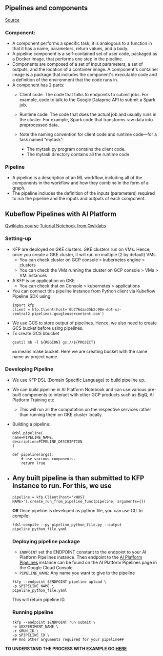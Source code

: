 ## Pipelines and components
[Source](https://www.kubeflow.org/docs/pipelines/overview/pipelines-overview/)
### Component:
- A component performs a specific task, it is analogous to a function in that it has a name, parameters, return values, and a body.
- A pipeline component is a self-contained set of user code, packaged as a Docker image, that performs one step in the pipeline.
- Components are composed of a set of input parameters, a set of outputs, and the location of a container image. A component's container image is a package that includes the component's executable code and a definition of the environment that the code runs in.
- A component has 2 parts:
	- Client code: The code that talks to endpoints to submit jobs. For example, code to talk to the Google Dataproc API to submit a Spark job.

	- Runtime code: The code that does the actual job and usually runs in the cluster. For example, Spark code that transforms raw data into preprocessed data.

	- Note the naming convention for client code and runtime code—for a task named “mytask”:
		* The mytask.py program contains the client code.
		* The mytask directory contains all the runtime code

### Pipeline
- A pipeline is a description of an ML workflow, including all of the components in the workflow and how they combine in the form of a graph. 
- The pipeline includes the definition of the inputs (parameters) required to run the pipeline and the inputs and outputs of each component.


## Kubeflow Pipelines with AI Platform
[Qwiklabs course](https://www.qwiklabs.com/focuses/10948?parent=catalog)
[Tutorial Notebook from Qwiklabs](https://github.com/kubeflow/pipelines/blob/master/samples/core/ai_platform/ai_platform.ipynb)
### Setting-up
- KFP are deployed on GKE clusters. GKE clusters run on VMs. Hence, once you create a GKE cluster, it will run on multiple (2 by default) VMs.
	- You can check cluster on GCP console > kubernetes engine > clusters 
	- You can check the VMs running the cluster on GCP console > VMs > VM instances
- A KFP is an application on GKE
	- You can check that on Console > kubernetes > applications 
- You can connect this  pipeline instance from Python client via Kubeflow Pipeline SDK using:
	```
	import kfp
	client = kfp.Client(host='6b776daa35b2c90e-dot-us-central2.pipelines.googleusercontent.com')
	```
- We use GCS to store output of pipelines. Hence, we also need to create GCS bucket before using pipelines. 
- To create GCS bbucket
	```
	gsutil mb -l ${REGION} gs://${PROJECT}
	```	
	`mb` means make bucket. Here we are creating bucket with the same name as project name. 	
	
### Developing Pipeline
- We use KFP DSL (Domain Specific Language) to build pipeline up.
- We can build pipeline in AI Platform Notebook and can use various pre-built components to interact with other GCP products such as BigQ, AI Platform Training etc. 
	- This will run all the computation on the respective services rather than running them on GKE cluster locally.
- Building a pipeline:
	```
	@dsl.pipeline(
    name=PIPELINE_NAME,
    description=PIPELINE_DESCRIPTION
	)

	def pipeline(args):
		# use various components.
		return True
	```
- Any built pipeline is than submitted to KFP instance to run. For this, we use
	-
	```
	pipeline = kfp.Client(host='<HOST NAME>').create_run_from_pipeline_func(pipeline, arguments={})
	```
	**OR**
	Once pipeline is developed as python file, you can use CLI to compile:
	```
	!dsl-compile --py pipeline_python_file.py --output pipeline_python_file.yaml
	```
	
	### Deploying pipeline package
	* `ENDPOINT` set the ENDPOINT constant to the endpoint to your AI Platform Pipelines instance. Then endpoint to the [AI Platform Pipelines](https://console.cloud.google.com/ai-platform/pipelines/clusters) instance can be found on the AI Platform Pipelines page in the Google Cloud Console.
	* `PIPELINE_NAME`: Any name you want to give to the pipeline
	```
	!kfp --endpoint $ENDPOINT pipeline upload \
	-p $PIPELINE_NAME \
	pipeline_python_file.yaml
	```
	This will return pipeline ID.
	
	### Running pipeline
	```
	!kfp --endpoint $ENDPOINT run submit \
	-e $EXPERIMENT_NAME \
	-r $RUN_ID \
	-p $PIPELINE_ID \
	## And other arguments required for your pipeline##
	```
**TO UNDERSTAND THE PROCESS WITH EXAMPLE GO [HERE](https://github.com/kaushil24/mlops-on-gcp/blob/master/workshops/kfp-caip-sklearn/lab-02-kfp-pipeline/lab-02.ipynb)**
